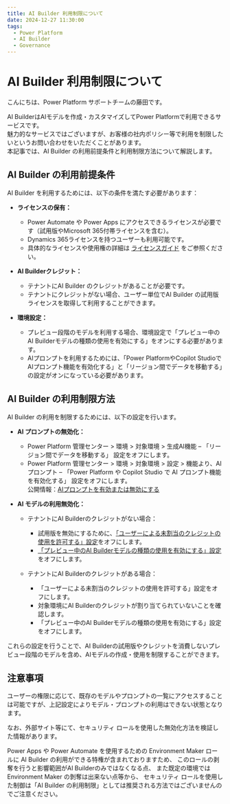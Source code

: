 ```yaml
---
title: AI Builder 利用制限について
date: 2024-12-27 11:30:00
tags:
  - Power Platform
  - AI Builder
  - Governance
---
```


# AI Builder 利用制限について

こんにちは、Power Platform サポートチームの藤田です。  

AI BuilderはAIモデルを作成・カスタマイズしてPower Platformで利用できるサービスです。<br>
魅力的なサービスではございますが、お客様の社内ポリシー等で利用を制限したいというお問い合わせをいただくことがあります。<br>
本記事では、AI Builder の利用前提条件と利用制限方法について解説します。

## AI Builder の利用前提条件
AI Builder を利用するためには、以下の条件を満たす必要があります：

- **ライセンスの保有：** 
  - Power Automate や Power Apps にアクセスできるライセンスが必要です（試用版やMicrosoft 365付帯ライセンスを含む）。
  - Dynamics 365ライセンスを持つユーザーも利用可能です。
  - 具体的なライセンスや使用権の詳細は [ライセンスガイド](https://go.microsoft.com/fwlink/?LinkId=2085130) をご参照ください。

- **AI Builderクレジット：** 
  - テナントにAI Builder のクレジットがあることが必要です。
  - テナントにクレジットがない場合、ユーザー単位でAI Builder の試用版ライセンスを取得して利用することができます。

- **環境設定：** 
  - プレビュー段階のモデルを利用する場合、環境設定で「プレビュー中のAI Builderモデルの種類の使用を有効にする」をオンにする必要があります。
  - AIプロンプトを利用するためには、「Power PlatformやCopilot StudioでAIプロンプト機能を有効化する」と「リージョン間でデータを移動する」の設定がオンになっている必要があります。

## AI Builder の利用制限方法
AI Builder の利用を制限するためには、以下の設定を行います。

- **AI プロンプトの無効化：** 
  - Power Platform 管理センター > 環境 > 対象環境 > 生成AI機能 – 「リージョン間でデータを移動する」 設定をオフにします。
  - Power Platform 管理センター > 環境 > 対象環境 > 設定 > 機能より、AI プロンプト – 「Power Platform や Copilot Studio で AI プロンプト機能を有効化する」 設定をオフにします。<br>
  公開情報：[AIプロンプトを有効または無効にする](https://learn.microsoft.com/ja-jp/ai-builder/administer#enable-or-disable-ai-prompts-in-power-platform-and-copilot-studio)

- **AI モデルの利用無効化：**
  - テナントにAI Builderのクレジットがない場合：
    - 試用版を無効にするために、[「ユーザーによる未割当のクレジットの使用を許可する」設定](https://learn.microsoft.com/ja-jp/ai-builder/ai-builder-trials#can-i-block-users-in-my-organization-from-signing-up-for-an-ai-builder-trial)をオフにします。
    - [「プレビュー中のAI Builderモデルの種類の使用を有効にする」設定](https://learn.microsoft.com/ja-jp/ai-builder/administer#enable-or-disable-ai-builder-preview-features)をオフにします。

  - テナントにAI Builderのクレジットがある場合：
    - 「ユーザーによる未割当のクレジットの使用を許可する」設定をオフにします。
    - 対象環境にAI Builderのクレジットが割り当てられていないことを確認します。
    - 「プレビュー中のAI Builderモデルの種類の使用を有効にする」設定をオフにします。

これらの設定を行うことで、AI Builderの試用版やクレジットを消費しないプレビュー段階のモデルを含め、AIモデルの作成・使用を制限することができます。

## 注意事項
ユーザーの権限に応じて、既存のモデルやプロンプトの一覧にアクセスすることは可能ですが、上記設定によりモデル・プロンプトの利用はできない状態となります。

なお、外部サイト等にて、セキュリティ ロールを使用した無効化方法を検証した情報があります。

Power Apps や Power Automate を使用するための Environment Maker ロールに AI Builder の利用ができる特権が含まれておりますため、
このロールの剥奪を行うと影響範囲がAI Builderのみではなくなる点、
また既定の環境では Environment Maker の剝奪は出来ない点等から、
セキュリティ ロールを使用した制御は「AI Builder の利用制限」としては推奨される方法ではございませんのでご注意ください。
